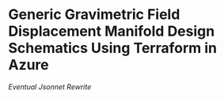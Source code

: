 # Generic Gravimetric Field Displacement Manifold Design Schematics Using Terraform in Azure

*Eventual Jsonnet Rewrite*
